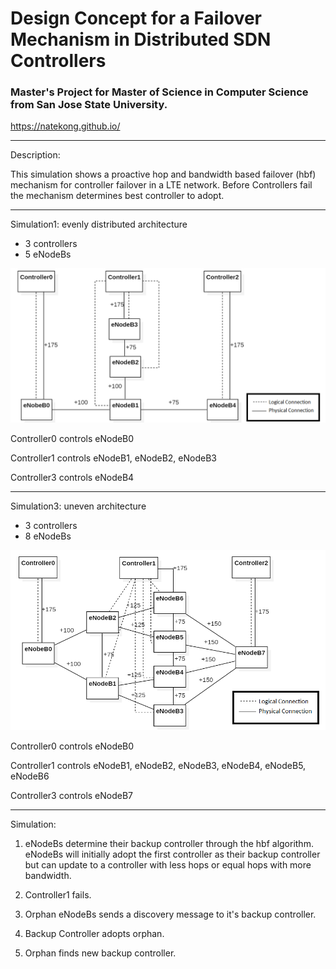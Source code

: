# Design Concept for a Failover Mechanism in Distributed SDN Controllers

### Master's Project for Master of Science in Computer Science from San Jose State University.
https://natekong.github.io/

___
Description:

This simulation shows a proactive hop and bandwidth based failover (hbf) mechanism for controller failover in a LTE network. Before Controllers fail the mechanism determines best controller to adopt.

___
Simulation1: evenly distributed architecture
- 3 controllers
- 5 eNodeBs

![alt text](https://github.com/NateKong/SDN-failover/blob/master/images/sim1.png "System Architecture")
  
  Controller0 controls eNodeB0
  
  Controller1 controls eNodeB1, eNodeB2, eNodeB3
  
  Controller3 controls eNodeB4

___
Simulation3: uneven architecture
- 3 controllers 
- 8 eNodeBs

![alt text](https://github.com/NateKong/SDN-failover/blob/master/images/sim3.png "System Architecture")
  
  Controller0 controls eNodeB0
  
  Controller1 controls eNodeB1, eNodeB2, eNodeB3, eNodeB4, eNodeB5, eNodeB6
  
  Controller3 controls eNodeB7
___
Simulation:

1) eNodeBs determine their backup controller through the hbf algorithm. eNodeBs will initially adopt the first controller as their backup controller but can update to a controller with less hops or equal hops with more bandwidth.

2) Controller1 fails.

3) Orphan eNodeBs sends a discovery message to it's backup controller.

4) Backup Controller adopts orphan.

5) Orphan finds new backup controller.